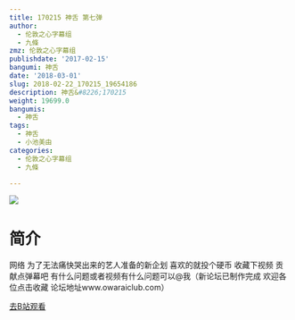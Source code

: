 ```yaml
---
title: 170215 神舌 第七弹
author:
  - 伦敦之心字幕组
  - 九條
zmz: 伦敦之心字幕组
publishdate: '2017-02-15'
bangumi: 神舌
date: '2018-03-01'
slug: 2018-02-22_170215_19654186
description: 神舌&#8226;170215
weight: 19699.0
bangumis:
  - 神舌
tags:
  - 神舌
  - 小池美由
categories:
  - 伦敦之心字幕组
  - 九條

---
```

![](https://i.imgur.com/gcSpCih.png)
# 简介  
网络
为了无法痛快哭出来的艺人准备的新企划  喜欢的就投个硬币 收藏下视频 贡献点弹幕吧 有什么问题或者视频有什么问题可以@我（新论坛已制作完成 欢迎各位点击收藏 论坛地址www.owaraiclub.com）  

[去B站观看](https://www.bilibili.com/video/av19654186/)
 

